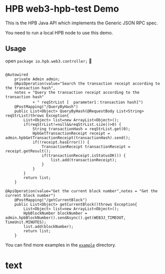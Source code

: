 # HPB web3-hpb-test Demo


This is the HPB Java API which implements the Generic JSON RPC spec.

You need to run a local HPB node to use this demo.




## Usage

open `package io.hpb.web3.controller;` 

```demo1 QueryByHash

@Autowired
	private Admin admin;
	@ApiOperation(value="Search the transaction receipt according to the transaction hash",
	notes = "Query the transaction receipt according to the transaction hash"
			+ " reqStrList [  parameter1：transaction hash]")
	@PostMapping("/QueryByHash")
	public List<Object> QueryByHash(@RequestBody List<String> reqStrList)throws Exception{
		List<Object> list=new ArrayList<Object>();
		if(reqStrList!=null&&reqStrList.size()>0) {
			String transactionHash = reqStrList.get(0);
			HpbGetTransactionReceipt receipt = admin.hpbGetTransactionReceipt(transactionHash).send();
			if(!receipt.hasError()) {
				TransactionReceipt transactionReceipt = receipt.getResult();
				if(transactionReceipt.isStatusOK()) {
					list.add(transactionReceipt);
				}
			}
		}
		return list;
	}

```

```demo1 QueryByHash
@ApiOperation(value="Get the current block number",notes = "Get the current block number")
	@PostMapping("/getCurrentBlock")
	public List<Object> getCurrentBlock()throws Exception{
		List<Object> list=new ArrayList<Object>();
		HpbBlockNumber blockNumber = admin.hpbBlockNumber().sendAsync().get(WEB3J_TIMEOUT, TimeUnit.MINUTES);
		list.add(blockNumber);
		return list;
	}

```

You can find more examples in the [`example`](https://github.com/loglos/web3-hpb-test/tree/master/src/main/java/io/hpb/web3/controller) directory.

# text
